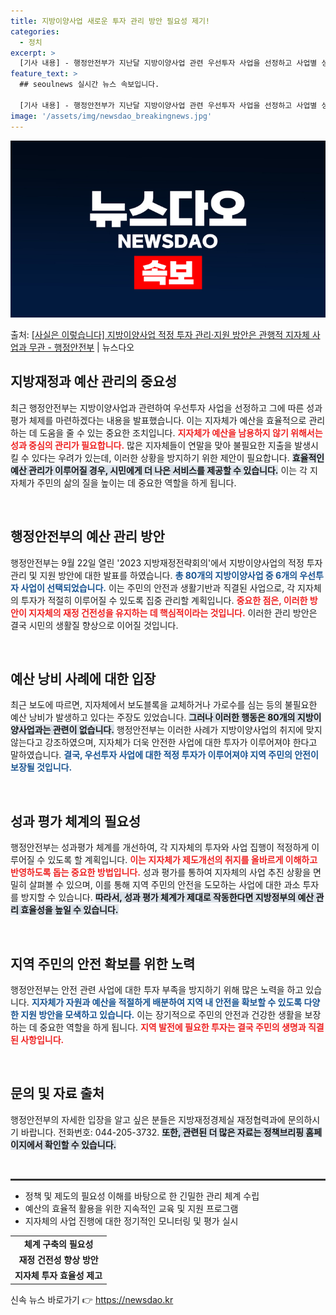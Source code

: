```yaml
---
title: 지방이양사업 새로운 투자 관리 방안 필요성 제기!
categories:
  - 정치
excerpt: >
  [기사 내용] - 행정안전부가 지난달 지방이양사업 관련 우선투자 사업을 선정하고 사업별 성과평가 체계를 마련…
feature_text: >
  ## seoulnews 실시간 뉴스 속보입니다.

  [기사 내용] - 행정안전부가 지난달 지방이양사업 관련 우선투자 사업을 선정하고 사업별 성과평가 체계를 마련…
image: '/assets/img/newsdao_breakingnews.jpg'
---
```


![뉴스다오 속보](/assets/img/newsdao_breakingnews.jpg)

<p>출처: <a href="https://newsdao.kr/2091" rel="dofollow">[사실은 이렇습니다] 지방이양사업 적정 투자 관리·지원 방안은 관행적 지자체 사업과 무관 - 행정안전부</a> | 뉴스다오</p>

<h2 data-ke-size="size26">지방재정과 예산 관리의 중요성</h2>

<p data-ke-size="size16">최근 행정안전부는 지방이양사업과 관련하여 우선투자 사업을 선정하고 그에 따른 성과평가 체제를 마련하겠다는 내용을 발표했습니다. 이는 지자체가 예산을 효율적으로 관리하는 데 도움을 줄 수 있는 중요한 조치입니다. <b><span style="color: #ee2323;">지자체가 예산을 남용하지 않기 위해서는 성과 중심의 관리가 필요합니다.</span></b> 많은 지자체들이 연말을 맞아 불필요한 지출을 발생시킬 수 있다는 우려가 있는데, 이러한 상황을 방지하기 위한 제안이 필요합니다. <b><span style="background-color: #21538527;">효율적인 예산 관리가 이루어질 경우, 시민에게 더 나은 서비스를 제공할 수 있습니다.</span></b> 이는 각 지자체가 주민의 삶의 질을 높이는 데 중요한 역할을 하게 됩니다.</p>

<p data-ke-size="size16">&nbsp;</p>

<h2 data-ke-size="size26">행정안전부의 예산 관리 방안</h2>

<p data-ke-size="size16">행정안전부는 9월 22일 열린 '2023 지방재정전략회의'에서 지방이양사업의 적정 투자 관리 및 지원 방안에 대한 발표를 하였습니다. <b><span style="color: #1a5490;">총 80개의 지방이양사업 중 6개의 우선투자 사업이 선택되었습니다.</span></b> 이는 주민의 안전과 생활기반과 직결된 사업으로, 각 지자체의 투자가 적절히 이루어질 수 있도록 집중 관리할 계획입니다. <b><span style="color: #ee2323;">중요한 점은, 이러한 방안이 지자체의 재정 건전성을 유지하는 데 핵심적이라는 것입니다.</span></b> 이러한 관리 방안은 결국 시민의 생활질 향상으로 이어질 것입니다.</p>

<p data-ke-size="size16">&nbsp;</p>

<h2 data-ke-size="size26">예산 낭비 사례에 대한 입장</h2>

<p data-ke-size="size16">최근 보도에 따르면, 지자체에서 보도블록을 교체하거나 가로수를 심는 등의 불필요한 예산 낭비가 발생하고 있다는 주장도 있었습니다. <b><span style="background-color: #21538527;">그러나 이러한 행동은 80개의 지방이양사업과는 관련이 없습니다.</span></b> 행정안전부는 이러한 사례가 지방이양사업의 취지에 맞지 않는다고 강조하였으며, 지자체가 더욱 안전한 사업에 대한 투자가 이루어져야 한다고 말하였습니다. <b><span style="color: #1a5490;">결국, 우선투자 사업에 대한 적정 투자가 이루어져야 지역 주민의 안전이 보장될 것입니다.</span></b></p>

<p data-ke-size="size16">&nbsp;</p>

<h2 data-ke-size="size26">성과 평가 체계의 필요성</h2>

<p data-ke-size="size16">행정안전부는 성과평가 체계를 개선하여, 각 지자체의 투자와 사업 집행이 적정하게 이루어질 수 있도록 할 계획입니다. <b><span style="color: #ee2323;">이는 지자체가 제도개선의 취지를 올바르게 이해하고 반영하도록 돕는 중요한 방법입니다.</span></b> 성과 평가를 통하여 지자체의 사업 추진 상황을 면밀히 살펴볼 수 있으며, 이를 통해 지역 주민의 안전을 도모하는 사업에 대한 과소 투자를 방지할 수 있습니다. <b><span style="background-color: #21538527;">따라서, 성과 평가 체계가 제대로 작동한다면 지방정부의 예산 관리 효율성을 높일 수 있습니다.</span></b></p>

<p data-ke-size="size16">&nbsp;</p>

<h2 data-ke-size="size26">지역 주민의 안전 확보를 위한 노력</h2>

<p data-ke-size="size16">행정안전부는 안전 관련 사업에 대한 투자 부족을 방지하기 위해 많은 노력을 하고 있습니다. <b><span style="color: #1a5490;">지자체가 자원과 예산을 적절하게 배분하여 지역 내 안전을 확보할 수 있도록 다양한 지원 방안을 모색하고 있습니다.</span></b> 이는 장기적으로 주민의 안전과 건강한 생활을 보장하는 데 중요한 역할을 하게 됩니다. <b><span style="color: #ee2323;">지역 발전에 필요한 투자는 결국 주민의 생명과 직결된 사항입니다.</span></b></p>

<p data-ke-size="size16">&nbsp;</p>

<h2 data-ke-size="size26">문의 및 자료 출처</h2>

<p data-ke-size="size16">행정안전부의 자세한 입장을 알고 싶은 분들은 지방재정경제실 재정협력과에 문의하시기 바랍니다. 전화번호: 044-205-3732. <b><span style="background-color: #21538527;">또한, 관련된 더 많은 자료는 정책브리핑 홈페이지에서 확인할 수 있습니다.</span></b></p>

<p data-ke-size="size16">&nbsp;</p>

<hr style="height:3px; border:none; color:#333; background-color:#333;">

<ul>
    <li>정책 및 제도의 필요성 이해를 바탕으로 한 긴밀한 관리 체계 수립</li>
    <li>예산의 효율적 활용을 위한 지속적인 교육 및 지원 프로그램</li>
    <li>지자체의 사업 진행에 대한 정기적인 모니터링 및 평가 실시</li>
</ul>

<table style="width: 100%;">
    <tr>
        <td style="text-align: center; height: 17px;"><b>체계 구축의 필요성</b></td>
    </tr>
    <tr>
        <td style="text-align: center; height: 17px;"><b>재정 건전성 향상 방안</b></td>
    </tr>
    <tr>
        <td style="text-align: center; height: 17px;"><b>지자체 투자 효율성 제고</b></td>
    </tr>
</table> 

신속 뉴스 바로가기 👉 <a href="https://newsdao.kr" rel="dofollow">https://newsdao.kr</a>


